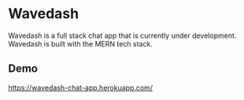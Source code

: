 # Wavedash

Wavedash is a full stack chat app that is currently under development. Wavedash is built with the MERN tech stack.

## Demo

https://wavedash-chat-app.herokuapp.com/
